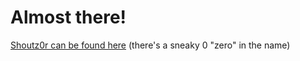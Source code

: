 # Almost there!

[Shoutz0r can be found here](https://github.com/Shoutz0r) (there's a sneaky 0 "zero" in the name)
